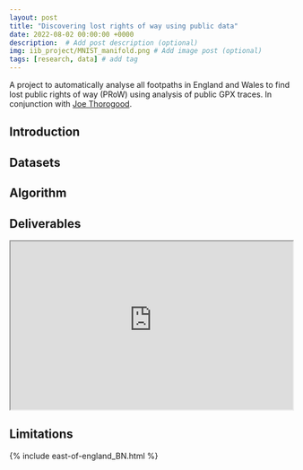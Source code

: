 ```yaml
---
layout: post
title: "Discovering lost rights of way using public data"
date: 2022-08-02 00:00:00 +0000
description:  # Add post description (optional)
img: iib_project/MNIST_manifold.png # Add image post (optional)
tags: [research, data] # add tag
---
```


A project to automatically analyse all footpaths in England and Wales to find lost public rights of way (PRoW) using analysis of public GPX traces. In conjunction with [Joe Thorogood](https://rowresearch.coventry.domains/contact/).

## Introduction

## Datasets



## Algorithm

## Deliverables

<iframe
  src="https://raw.githubusercontent.com/Andrewwango/prow-ml/main/vis/east-of-england_BN.html"
  style="width:100%; height:300px;"
></iframe>

## Limitations

{% include east-of-england_BN.html %}